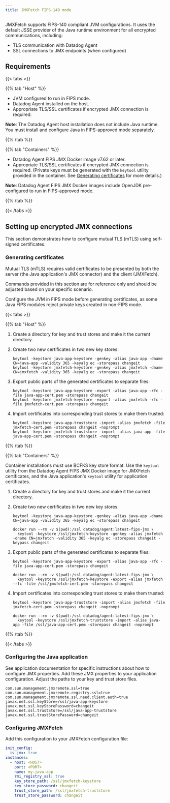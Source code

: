 ```yaml
---
title: JMXFetch FIPS-140 mode
---
```


JMXFetch supports FIPS-140 compliant JVM configurations. It uses the default JSSE provider of the Java runtime environment for all encrypted communications, including:

- TLS communication with Datadog Agent
- SSL connections to JMX endpoints (when configured)

## Requirements

{{< tabs >}}

{{% tab "Host" %}}

- JVM configured to run in FIPS mode.
- Datadog Agent installed on the host.
- Appropriate TLS/SSL certificates if encrypted JMX connection is required.

**Note**: The Datadog Agent host installation does not include Java runtime. You must install and configure Java in FIPS-approved mode separately.

{{% /tab %}}

{{% tab "Containers" %}}

- Datadog Agent FIPS JMX Docker image v7.62 or later.
- Appropriate TLS/SSL certificates if encrypted JMX connection is required. (Private keys must be generated
   with the `keytool` utility provided in the container. See [Generating certificates](#generating-certificates) for more details.)

**Note**: Datadog Agent FIPS JMX Docker images include OpenJDK pre-configured to run in FIPS-approved mode.

{{% /tab %}}

{{< /tabs >}}

## Setting up encrypted JMX connections

This section demonstrates how to configure mutual TLS (mTLS) using self-signed certificates.

### Generating certificates

Mutual TLS (mTLS) requires valid certificates to be presented by both the server (the Java application's JMX
connector) and the client (JMXFetch).

Commands provided in this section are for reference only and should be adjusted based on your specific scenario.


<div class="alert alert-warning">Configure the JVM in FIPS mode before generating certificates, as some Java FIPS modules reject private keys created in non-FIPS mode.</div>


{{< tabs >}}

{{% tab "Host" %}}

1. Create a directory for key and trust stores and make it the current directory.

2. Create two new certificates in two new key stores:

   ```shell
   keytool -keystore java-app-keystore -genkey -alias java-app -dname CN=java-app -validity 365 -keyalg ec -storepass changeit
   keytool -keystore jmxfetch-keystore -genkey -alias jmxfetch -dname CN=jmxfetch -validity 365 -keyalg ec -storepass changeit
   ```

3. Export public parts of the generated certificates to separate files:

   ```shell
   keytool -keystore java-app-keystore -export -alias java-app -rfc -file java-app-cert.pem -storepass changeit
   keytool -keystore jmxfetch-keystore -export -alias jmxfetch -rfc -file jmxfetch-cert.pem -storepass changeit
   ```

4. Import certificates into corresponding trust stores to make them trusted:

   ```shell
   keytool -keystore java-app-truststore -import -alias jmxfetch -file jmxfetch-cert.pem -storepass changeit -noprompt
   keytool -keystore jmxfetch-truststore -import -alias java-app -file java-app-cert.pem -storepass changeit -noprompt
   ```

{{% /tab %}}

{{% tab "Containers" %}}

Container installations must use BCFKS key store format. Use the `keytool` utility from the Datadog Agent FIPS JMX Docker image for JMXFetch certificates, and the Java application's `keytool` utility for application certificates.

1. Create a directory for key and trust stores and make it the current directory.

2. Create two new certificates in two new key stores:

   ```shell
   keytool -keystore java-app-keystore -genkey -alias java-app -dname CN=java-app -validity 365 -keyalg ec -storepass changeit

   docker run --rm -v $(pwd):/ssl datadog/agent:latest-fips-jmx \
     keytool -keystore /ssl/jmxfetch-keystore -genkey -alias jmxfetch -dname CN=jmxfetch -validity 365 -keyalg ec -storepass changeit -keypass changeit
   ```

3. Export public parts of the generated certificates to separate files:

   ```shell
   keytool -keystore java-app-keystore -export -alias java-app -rfc -file java-app-cert.pem -storepass changeit

   docker run --rm -v $(pwd):/ssl datadog/agent:latest-fips-jmx \
     keytool -keystore /ssl/jmxfetch-keystore -export -alias jmxfetch -rfc -file /ssl/jmxfetch-cert.pem -storepass changeit
   ```

4. Import certificates into corresponding trust stores to make them trusted:

   ```shell
   keytool -keystore java-app-truststore -import -alias jmxfetch -file jmxfetch-cert.pem -storepass changeit -noprompt

   docker run --rm -v $(pwd):/ssl datadog/agent:latest-fips-jmx \
     keytool -keystore /ssl/jmxfetch-truststore -import -alias java-app -file /ssl/java-app-cert.pem -storepass changeit -noprompt
   ```

{{% /tab %}}

{{< /tabs >}}

### Configuring the Java application

See application documentation for specific instructions about how to configure JMX properties. Add these JMX properties to your application configuration. Adjust the paths to your key and trust store files.

```text
com.sun.management.jmxremote.ssl=true
com.sun.management.jmxremote.registry.ssl=true
com.sun.management.jmxremote.ssl.need.client.auth=true
javax.net.ssl.keyStore=/ssl/java-app-keystore
javax.net.ssl.keyStorePassword=changeit
javax.net.ssl.trustStore=/ssl/java-app-truststore
javax.net.ssl.trustStorePassword=changeit
```

### Configuring JMXFetch

Add this configuration to your JMXFetch configuration file:


```yaml
init_config:
  is_jmx: true
instances:
  - host: <HOST>
    port: <PORT>
    name: my-java-app
    rmi_registry_ssl: true
    key_store_path: /ssl/jmxfetch-keystore
    key_store_password: changeit
    trust_store_path: /ssl/jmxfetch-truststore
    trust_store_password: changeit
```
